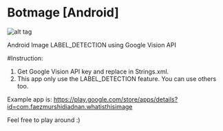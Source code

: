 # Botmage [Android]
![alt tag](https://github.com/faezmurshidi/What-is-this-image-/blob/master/app/src/main/res/mipmap-xxxhdpi/botimageicon.png)


Android Image LABEL_DETECTION using Google Vision API


#Instruction:

1. Get Google Vision API key and replace in Strings.xml.
2. This app only use the LABEL_DETECTION feature. You can use others too.



Example app is: https://play.google.com/store/apps/details?id=com.faezmurshidiadnan.whatisthisimage

Feel free to play around :) 
